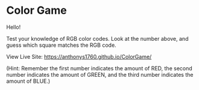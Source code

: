 # Color Game

Hello!

Test your knowledge of RGB color codes. Look at the number above, and guess which square matches the RGB code.

View Live Site: https://anthonys1760.github.io/ColorGame/

(Hint: Remember the first number indicates the amount of RED, the second number indicates the amount of GREEN, and the third number indicates the amount of BLUE.)